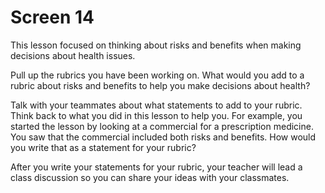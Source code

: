 # Screen 14

This lesson focused on thinking about risks and benefits when making decisions about health issues. 

Pull up the rubrics you have been working on. What would you add to a rubric about risks and benefits to help you make decisions about health? 

Talk with your teammates about what statements to add to your rubric. Think back to what you did in this lesson to help you. For example, you started the lesson by looking at a commercial for a prescription medicine. You saw that the commercial included both risks and benefits. How would you write that as a statement for your rubric? 

After you write your statements for your rubric, your teacher will lead a class discussion so you can share your ideas with your classmates. 